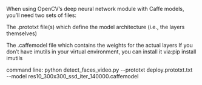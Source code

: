 When using OpenCV’s deep neural network module with Caffe models, you’ll need two sets of files:

The .prototxt file(s) which define the model architecture (i.e., the layers themselves)

The .caffemodel file which contains the weights for the actual layers
If you don’t have imutils  in your virtual environment, you can install it via:pip install imutils

command line: python detect_faces_video.py --prototxt deploy.prototxt.txt \
	--model res10_300x300_ssd_iter_140000.caffemodel
